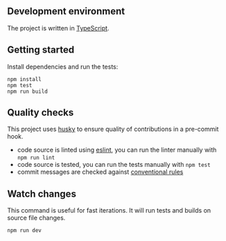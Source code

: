 ## Development environment

The project is written in [TypeScript](https://www.typescriptlang.org/).

## Getting started

Install dependencies and run the tests:

```
npm install
npm test
npm run build
```

## Quality checks

This project uses [husky](https://typicode.github.io/husky/) to ensure quality of contributions in a pre-commit hook.

  - code source is linted using [eslint](https://eslint.org/), you can run the linter manually with `npm run lint`
  - code source is tested, you can run the tests manually with `npm test`
  - commit messages are checked against [conventional rules](https://www.conventionalcommits.org/en/v1.0.0/)

## Watch changes

This command is useful for fast iterations. It will run tests and builds on source file changes.

```
npm run dev
```